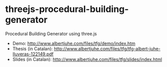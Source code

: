threejs-procedural-building-generator
=====================================

Procedural Building Generator using three.js

* Demo: http://www.albertjuhe.com/files/tfg/demo/index.htm
* Thesis (in Catalan): http://www.albertjuhe.com/files/tfg/tfg-albert-juhe-lluveras-122149.pdf
* Slides (in Catalan): http://www.albertjuhe.com/files/tfg/slides/index.html
